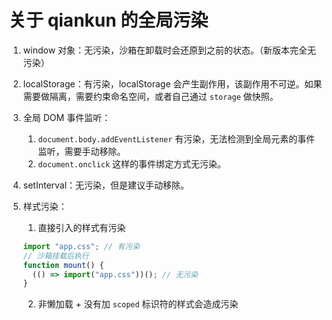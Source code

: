 # 关于 qiankun 的全局污染

1. window 对象：无污染，沙箱在卸载时会还原到之前的状态。（新版本完全无污染）

2. localStorage：有污染，localStorage 会产生副作用，该副作用不可逆。如果需要做隔离，需要约束命名空间，或者自己通过 `storage` 做快照。

3. 全局 DOM 事件监听：
   1. `document.body.addEventListener` 有污染，无法检测到全局元素的事件监听，需要手动移除。
   2. `document.onclick` 这样的事件绑定方式无污染。

4. setInterval：无污染，但是建议手动移除。

5. 样式污染：
   1. 直接引入的样式有污染
   ```js
   import "app.css"; // 有污染
   // 沙箱挂载后执行
   function mount() {
     (() => import("app.css"))(); // 无污染
   }
   ```
   2. 非懒加载 + 没有加 `scoped` 标识符的样式会造成污染
